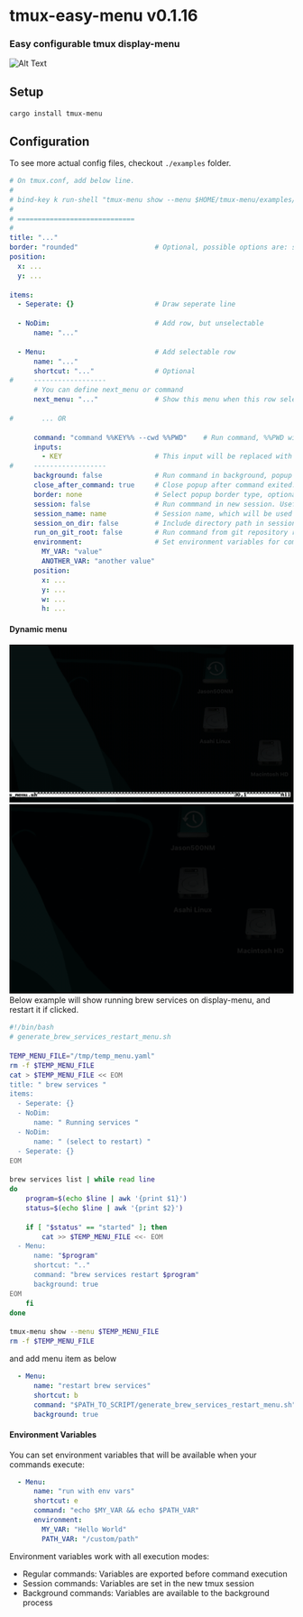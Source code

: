 # tmux-easy-menu v0.1.16

### Easy configurable tmux display-menu

![Alt Text](https://github.com/Ja-sonYun/tmux-easy-menu/blob/main/examples/example.gif?raw=true)

## Setup
```
cargo install tmux-menu
```


## Configuration
To see more actual config files, checkout `./examples` folder.
```yaml
# On tmux.conf, add below line.
#
# bind-key k run-shell "tmux-menu show --menu $HOME/tmux-menu/examples/menu.yaml --working_dir #{pane_current_path}"
#                      
# =============================
#
title: "..."
border: "rounded"                   # Optional, possible options are: single, rounded, double, heavy, simple, padded, none
position:
  x: ...
  y: ...

items:
  - Seperate: {}                    # Draw seperate line

  - NoDim:                          # Add row, but unselectable
      name: "..."

  - Menu:                           # Add selectable row
      name: "..."
      shortcut: "..."               # Optional
#     ------------------
      # You can define next_menu or command
      next_menu: "..."              # Show this menu when this row selected

#       ... OR

      command: "command %%KEY%% --cwd %%PWD"    # Run command, %%PWD will replaced with cwd
      inputs:
        - KEY                       # This input will be replaced with '%%KEY%%' on command
#     ------------------
      background: false             # Run command in background, popup will closed immediately
      close_after_command: true     # Close popup after command exited. if false, you should type <C-c> to close popup.
      border: none                  # Select popup border type, optional, possible options are: single, rounded, double, heavy, simple, padded, none
      session: false                # Run commmand in new session. Useful for long running command. To hide popup while command running, use <C-d> to detach and close.
      session_name: name            # Session name, which will be used if session is true. This must be unique.
      session_on_dir: false         # Include directory path in session name
      run_on_git_root: false        # Run command from git repository root instead of current directory
      environment:                  # Set environment variables for command execution
        MY_VAR: "value"
        ANOTHER_VAR: "another value"
      position:
        x: ...
        y: ...
        w: ...
        h: ...
```

#### Dynamic menu
![Alt Text](https://github.com/Ja-sonYun/tmux-easy-menu/blob/main/examples/dynamic2.gif?raw=true)
![Alt Text](https://github.com/Ja-sonYun/tmux-easy-menu/blob/main/examples/dynamic.gif?raw=true)
Below example will show running brew services on display-menu, and restart it if clicked.
```bash
#!/bin/bash
# generate_brew_services_restart_menu.sh

TEMP_MENU_FILE="/tmp/temp_menu.yaml"
rm -f $TEMP_MENU_FILE
cat > $TEMP_MENU_FILE << EOM
title: " brew services "
items:
  - Seperate: {}
  - NoDim:
      name: " Running services "
  - NoDim:
      name: " (select to restart) "
  - Seperate: {}
EOM

brew services list | while read line
do
    program=$(echo $line | awk '{print $1}')
    status=$(echo $line | awk '{print $2}')

    if [ "$status" == "started" ]; then
        cat >> $TEMP_MENU_FILE <<- EOM
  - Menu:
      name: "$program"
      shortcut: ".."
      command: "brew services restart $program"
      background: true
EOM
    fi
done

tmux-menu show --menu $TEMP_MENU_FILE
rm -f $TEMP_MENU_FILE
```
and add menu item as below
```yaml
  - Menu:
      name: "restart brew services"
      shortcut: b
      command: "$PATH_TO_SCRIPT/generate_brew_services_restart_menu.sh"
      background: true
```

#### Environment Variables
You can set environment variables that will be available when your commands execute:

```yaml
  - Menu:
      name: "run with env vars"
      shortcut: e
      command: "echo $MY_VAR && echo $PATH_VAR"
      environment:
        MY_VAR: "Hello World"
        PATH_VAR: "/custom/path"
```

Environment variables work with all execution modes:
- Regular commands: Variables are exported before command execution
- Session commands: Variables are set in the new tmux session
- Background commands: Variables are available to the background process
